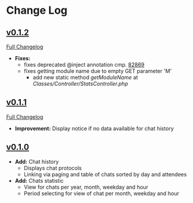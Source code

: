 # Change Log

## [v0.1.2](https://github.com/ubleipzig/tx-supportchat-stats/tree/0.1.2)

[Full Changelog](https://github.com/ubleipzig/tx-supportchat-stats/compare/0.1.1...0.1.2)

* **Fixes:** 
  * fixes deprecated @inject annotation cmp. [82869](https://docs.typo3.org/c/typo3/cms-core/main/en-us/Changelog/9.0/Feature-82869-ReplaceInjectWithTYPO3CMSExtbaseAnnotationInject.html)
  * fixes getting module name due to empty GET parameter 'M'
    * add new static method _getModuleName_ at _Classes/Controller/StatsController.php_

## [v0.1.1](https://github.com/ubleipzig/tx-supportchat-stats/tree/0.1.1)

[Full Changelog](https://github.com/ubleipzig/tx-supportchat-stats/compare/0.1.0...0.1.0)

* **Improvement:** Display notice if no data available for chat history

## [v0.1.0](https://github.com/ubleipzig/tx-supportchat-stats/tree/0.1.0)

* **Add:** Chat history
    * Displays chat protocols
    * Linking via paging and table of chats sorted by day and attendees
* **Add:** Chats statistic
    * View for chats per year, month, weekday and hour
    * Period selecting for view of chat per month, weekday and hour
